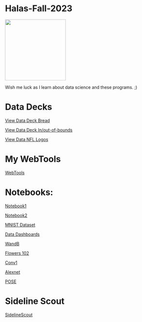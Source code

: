 # Halas-Fall-2023
<img src=https://miro.medium.com/v2/resize:fit:993/1*mgXvzNcwfpnBawI6XTkVRg.png width=200>

Wish me luck as I learn about data science and these programs. ;)




# Data Decks
[View Data Deck Bread](https://docs.google.com/presentation/d/1sMXj07iPq1_dG3vWpH3LzSyr1xFLEq5_JuAzxyavpx4/edit?usp=sharing)

[View Data Deck In/out-of-bounds](https://docs.google.com/presentation/d/1s-3XwArqzks6DPu_DDcLldfSc8wgA9nYkfS7Ku21uXY/edit?usp=sharing)

[View Data NFL Logos](https://docs.google.com/presentation/d/1PhuS5iEJmCqOx9QaCsvElX8WftURC5hgbk_xcYEoyqA/edit?usp=sharing)

# My WebTools
[WebTools](https://jordanhalas.github.io/Halas-Fall-2023/)

# Notebooks:

[Notebook1](https://colab.research.google.com/drive/10W-q3ZJMBU-pClhYmIpqCUTw5RI7Q9li?usp=sharing)

[Notebook2](https://colab.research.google.com/drive/1YepukYor05NHx0koqzhNEaPMTDpjI-Sa?usp=sharing)

[MNIST Dataset](https://colab.research.google.com/drive/1NTT8UfoaV13p-rqkohWqtzQ2p6ICR2li?usp=sharing)

[Data Dashboards](https://colab.research.google.com/drive/1haNqEs6KHLKlhedb9zDgmwAePYhGVNSJ?usp=sharing)

[WandB](https://colab.research.google.com/drive/1o-mkALwdwlz8h39gamrHPVd17wlzlUNs?usp=sharing)

[Flowers 102](https://colab.research.google.com/drive/1YQ2txm0h41gvxnD_iEU4wmReGZX9hdWA?usp=sharing)

[Conv1](https://colab.research.google.com/drive/1kf0i0P2gFtkuCm5zVO68VT8fP8ryN0Iq?usp=sharing)

[Alexnet](https://colab.research.google.com/drive/1onlVrce4bfYNpHOWysOa3PE4pv15vZo0?usp=sharing)

[POSE](https://colab.research.google.com/drive/1EPTcfJWljZ_7nDF2lCzR7BaTTly3vEjq?usp=sharing)

# Sideline Scout
[SidelineScout](https://docs.google.com/presentation/d/1PhuS5iEJmCqOx9QaCsvElX8WftURC5hgbk_xcYEoyqA/edit?usp=sharing)


